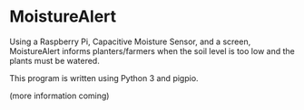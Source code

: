 # MoistureAlert

Using a Raspberry Pi, Capacitive Moisture Sensor, and a screen, MoistureAlert informs planters/farmers when the soil level is too low and the plants must be watered. 

This program is written using Python 3 and pigpio.

(more information coming) 

